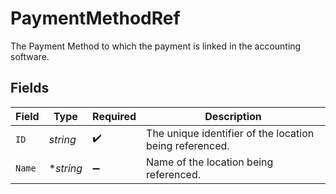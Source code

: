 # PaymentMethodRef

The Payment Method to which the payment is linked in the accounting software.


## Fields

| Field                                                   | Type                                                    | Required                                                | Description                                             |
| ------------------------------------------------------- | ------------------------------------------------------- | ------------------------------------------------------- | ------------------------------------------------------- |
| `ID`                                                    | *string*                                                | :heavy_check_mark:                                      | The unique identifier of the location being referenced. |
| `Name`                                                  | **string*                                               | :heavy_minus_sign:                                      | Name of the location being referenced.                  |